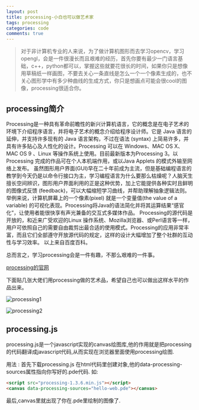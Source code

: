 ```yaml
---
layout: post
title: processing-小白也可以做艺术家
tags: processing 
categories: code
comments: true
---
```

> 对于非计算机专业的人来说，为了做计算机图形而去学习opencv，学习opengl，会是一件很漫长而且艰难的经历，首先你要有最少一门语言基础，c++，python都可以，掌握这些就要花很长的时间，如果你只是想像用草稿纸一样画图，不要去关心一条直线是怎么一个一个像素生成的，也不关心图形学中有多少种曲线的生成方式，你只是想画点可能会很cool的图像，processing很适合你。 

## processing简介
Processing是一种具有革命前瞻性的新兴计算机语言，它的概念是在电子艺术的环境下介绍程序语言，并将电子艺术的概念介绍给程序设计师。它是 Java 语言的延伸，并支持许多现有的 Java 语言架构，不过在语法 (syntax) 上简易许多，并具有许多贴心及人性化的设计。Processing 可以在 Windows、MAC OS X、MAC OS 9 、Linux 等操作系统上使用。目前最新版本为Processing 3。以 Processing 完成的作品可在个人本机端作用，或以Java Applets 的模式外输至网络上发布。 虽然图形用户界面(GUI)早在二十年前成为主流，但是基础编程语言的教学到今天仍是以命令行接口为主，学习编程语言为什么要那么枯燥呢？人脑天生擅长空间辨识，图形用户界面利用的正是这种优势，加上它能提供各种实时且鲜明的图像式反馈 (feedback)，可以大幅缩短学习曲线，并帮助理解抽象逻辑法则。举例来说，计算机屏幕上的一个像素(pixel) 就是一个变量值(the value of a variable) 的可视化表现。Processing将Java的语法简化并将其运算结果“感官化”，让使用者能很快享有声光兼备的交互式多媒体作品。 Processing的源代码是开放的，和近来广受欢迎的Linux 操作系统、Mozilla浏览器、或Perl语言等一样，用户可依照自己的需要自由裁剪出最合适的使用模式。Processing的应用非常丰富，而且它们全部遵守开放源代码的规定，这样的设计大幅增加了整个社群的互动性与学习效率。 以上来自百度百科。

总而言之，学习processing会是一件有趣，不那么艰难的一件事。

[processing的官网](https://processing.org/)

下面贴几张大佬们用processing做的艺术品，希望自己也可以做出这样水平的作品出来。

![processing1](/img/processing作品1.PNG)

![processing2](/img//processing作品2.PNG)

## processing.js
processing.js是一个javascript实现的canvas绘图库,他的作用就是把processing的代码翻译成javascript代码,从而实现在浏览器里面使用processing绘图.  

用法 :
首先下载processing.js
在html代码里创建<canvas>对象,他的data-processing-sources属性指向你写好的.pde代码.
如:
```html
<script src="processing-1.3.6.min.js"></script> 
<canvas data-processing-sources="hello-web.pde"></canvas>
```

最后,canvas里就出现了你在.pde里绘制的图像了.
	